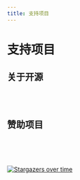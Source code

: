 ```yaml
---
title: 支持项目
---
```


# 支持项目

## 关于开源

<a-alert type="success" message="我认为开源才是最好的交流方式，所以文库的文章，代码都是公开可以任意下载的。希望能帮助到不管是一线红队，还是刚入门的安全小白，让大家都有一个可以公开交流，查找资料的地方。在文库开放后，我几乎将所有的闲暇时间都用在了文库的搭建上。现在的文库与之前的Gitbook版本相比，无论是阅读感受还是用户交互，都得到了更大的提升，希望大家可以通过提出建设性意见或者赞助项目来给予我更多更新的动力～" description="" showIcon>
</a-alert>
<br/>

<template>
  <a-steps>
    <a-step status="finish" title="Login Github">
      <a-icon slot="icon" type="github" />
    </a-step>
    <a-step status="finish" title="Star">
      <a-icon slot="icon" type="star" />
    </a-step>
    <a-step status="process" title="Reading">
      <a-icon slot="icon" type="loading" />
    </a-step>
    <a-step status="wait" title="Thank">
      <a-icon slot="icon" type="smile-o" />
    </a-step>
  </a-steps>
</template>

<br/>

## 赞助项目

<a-alert type="success" message="对一直支持项目的师傅表示感谢啦，就好像偶尔给忙碌更新的我买杯奶茶～" description="" showIcon>
</a-alert>
<br/>

<template>
  <div>
    <a-tabs default-active-key="1">
      <a-tab-pane key="1" tab="微信">
        <img width="200" src="../.vuepress/public/img/image-20220312215630481.png" />
      </a-tab-pane>
      <a-tab-pane key="2" tab="支付宝" force-render>
        <img width="200" src="../.vuepress/public/img/image-20220312215341083.png" />
      </a-tab-pane>
      <a-tab-pane key="3" tab="知识星球">
       <img width="300" src="../.vuepress/public/img/image-20220312215812422.png" />
      </a-tab-pane>
      <a-tab-pane key="4" tab="以太坊">
       <img width="400" src="../.vuepress/public/img/image-20220312215201874.png" />
      </a-tab-pane>
      <a-tab-pane key="5" tab="我没钱">
        <p>那就点击Star，给文库一个小星星吧✨</p>
        <img width="200" src="../.vuepress/public/img/image-20220312220155893.png" />
      </a-tab-pane>
    </a-tabs>
  </div>
</template>
<script>
export default {
  data() {
    return {};
  },
  methods: {
    callback(key) {
      console.log(key);
    },
  },
};
</script>

<br/>
<a-alert type="success" message="总共收到的赞助～" description="" showIcon>
</a-alert>
<br/>

<template>
  <a-row :gutter="16">
    <a-col :span="12">
      <a-statistic title="RMB" :value="560" class="demo-class">
        <template #suffix>
          <a-icon type="fire" />
        </template>
      </a-statistic>
    </a-col>
  </a-row>
</template>


[![Stargazers over time](https://starchart.cc/PeiQi0/PeiQi-WIKI-Book.svg)](https://starchart.cc/PeiQi0/PeiQi-WIKI-Book)
